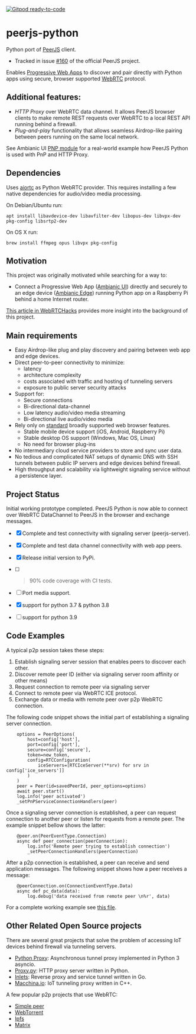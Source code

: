 [![Gitpod ready-to-code](https://img.shields.io/badge/Gitpod-ready--to--code-blue?logo=gitpod)](https://gitpod.io/#https://github.com/ambianic/peerjs-python)

# peerjs-python

Python port of [PeerJS](https://github.com/peers) client. 
  - Tracked in issue [#160](https://github.com/peers/peerjs/issues/610) of the official PeerJS project.

Enables [Progressive Web Apps](https://developer.mozilla.org/en-US/docs/Web/Progressive_web_apps) to discover and pair directly with Python apps using secure, browser supported [WebRTC](https://webrtc.org/) protocol. 

## Additional features:

- *HTTP Proxy* over WebRTC data channel. It allows PeerJS browser clients to make remote REST requests over WebRTC to a local REST API running behind a firewall.
- *Plug-and-play* functionality that allows seamless Airdrop-like pairing between peers running on the same local network.

See Ambianic UI [PNP module](https://github.com/ambianic/ambianic-ui/blob/master/src/store/pnp.js) for a real-world example how PeerJS Python is used with PnP and HTTP Proxy.

## Dependencies

Uses [aiortc](https://github.com/aiortc/aiortc) as Python WebRTC provider. This requires installing a few native dependencies for audio/video media processing.

On Debian/Ubuntu run:
```
apt install libavdevice-dev libavfilter-dev libopus-dev libvpx-dev pkg-config libsrtp2-dev
```
On OS X run:
```
brew install ffmpeg opus libvpx pkg-config
```

## Motivation

This project was originally motivated while searching for a way to: 
-  Connect a Progressive Web App ([Ambianic UI](https://github.com/ambianic/ambianic-ui)) directly and securely to an edge device ([Ambianic Edge](https://github.com/ambianic/ambianic-edge)) running Python app on a Raspberry Pi behind a home Internet router. 

[This article in WebRTCHacks](https://webrtchacks.com/private-home-surveillance-with-the-webrtc-datachannel/) provides more insight into the background of this project.

## Main requirements

-  Easy Airdrop-like plug and play discovery and pairing between web app and edge devices. 
-  Direct peer-to-peer connectivity to minimize:
    - latency
    - architecture complexity
    - costs associated with traffic and hosting of tunneling servers
    - exposure to public server security attacks
-  Support for:
    - Secure connections
    - Bi-directional data-channel
    - Low latency audio/video media streaming
    - Bi-directional live audio/video media
-  Rely only on [standard](https://www.w3.org/TR/webrtc/) broadly supported web browser features.
    -  Stable mobile device support (iOS, Android, Raspberry Pi)
    -  Stable desktop OS support (Windows, Mac OS, Linux)
    -  No need for browser plug-ins
-  No intermediary cloud service providers to store and sync user data. 
-  No tedious and complicated NAT setups of dynamic DNS with SSH tunnels between public IP servers and edge devices behind firewall.
-  High throughput and scalability via lightweight signaling service without a persistence layer.

## Project Status

Initial working prototype completed. PeerJS Python is now able to connect over WebRTC DataChannel to PeerJS in the browser and exchange messages.

-  [x] Complete and test connectivity with signaling server (peerjs-server).
-  [x] Complete and test data channel connectivity with web app peers.
-  [x] Release initial version to PyPi.
-  [ ] >90% code coverage with CI tests.
-  [ ] Port media support.
-  [x] support for python 3.7 & python 3.8
-  [ ] support for python 3.9

  
## Code Examples

A typical p2p session takes these steps:
1. Establish signaling server session that enables peers to discover each other.
2. Discover remote peer ID (either via signaling server room affinity or other means)
3. Request connection to remote peer via signaling server 
4. Connect to remote peer via WebRTC ICE protocol.
5. Exchange data or media with remote peer over p2p WebRTC connection.

The following code snippet shows the initial part of establishing a signaling server connection. 

```
    options = PeerOptions(
        host=config['host'],
        port=config['port'],
        secure=config['secure'],
        token=new_token,
        config=RTCConfiguration(
            iceServers=[RTCIceServer(**srv) for srv in config['ice_servers']]
        )
    )
    peer = Peer(id=savedPeerId, peer_options=options)
    await peer.start()
    log.info('peer activated')
    _setPnPServiceConnectionHandlers(peer)
```

Once a signaling server connection is established, a peer can request connection to another peer or listen for requests from a remote peer.
The example snippet bellow shows the latter:

```
    @peer.on(PeerEventType.Connection)
    async def peer_connection(peerConnection):
        log.info('Remote peer trying to establish connection')
        _setPeerConnectionHandlers(peerConnection)
```

After a p2p connection is established, a peer can receive and send application messages. The following snippet shows how a peer receives a message:

```
    @peerConnection.on(ConnectionEventType.Data)
    async def pc_data(data):
        log.debug('data received from remote peer \n%r', data)
```

For a complete working example see [this file](https://github.com/ambianic/peerjs-python/blob/master/src/peerjs/ext/http-proxy.py).



## Other Related Open Source projects

There are several great projects that solve the problem of accessing IoT devices behind firewall via tunneling servers.

- [Python Proxy](https://github.com/qwj/python-proxy): Asynchronous tunnel proxy implemented in Python 3 asyncio.
- [Proxy.py](https://github.com/abhinavsingh/proxy.py): HTTP proxy server written in Python. 
- [Inlets](https://github.com/inlets/inlets): Reverse proxy and service tunnel written in Go.
- [Macchina.io](https://github.com/my-devices/sdk): IoT tunneling proxy written in C++.

A few popular p2p projects that use WebRTC:

- [Simple peer](https://github.com/feross/simple-peer)
- [WebTorrent](https://webtorrent.io/)
- [Ipfs](https://ipfs.io/)
- [Matrix](https://matrix.org/)


